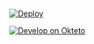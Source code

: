 

[![Deploy](https://www.herokucdn.com/deploy/button.png)](https://dashboard.heroku.com/new?template=https://github.com/dltoioyu9899/oppeiftax02) 

[![Develop on Okteto](https://okteto.com/develop-okteto.svg)](https://cloud.okteto.com/deploy)
